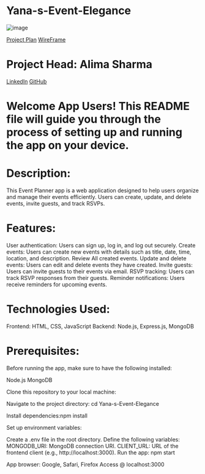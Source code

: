 # Yana-s-Event-Elegance


![image](https://github.com/yana1al/Yana-s-Event-Elegance/assets/160801353/034293bf-beb5-4f74-bac6-894c174c7c5f)


[Project Plan](https://trello.com/invite/b/1rWKTVMR/ATTIf075450badb778bce8e0548019c03c17739FFDB5/2nd-projectga)
[WireFrame](https://www.figma.com/file/dHGHcWz3OGa6spWrxXy8Vf/EVENT-E-VITE-APP-PLAN?type=whiteboard&node-id=0%3A1&t=nOG4Fq39SEft2cE1-1)

# Project Head: Alima Sharma
[LinkedIn](https://www.linkedin.com/in/alimasharma/)
[GitHub](https://github.com/yana1al/Yana-s-Event-Elegance/tree/main)


# Welcome App Users! This README file will guide you through the process of setting up and running the app on your device.


# Description:
This Event Planner app is a web application designed to help users organize and manage their events efficiently. Users can create, update, and delete events, invite guests, and track RSVPs.


# Features:
User authentication: Users can sign up, log in, and log out securely.
Create events: Users can create new events with details such as title, date, time, location, and description.
Review All created events.
Update and delete events: Users can edit and delete events they have created.
Invite guests: Users can invite guests to their events via email.
RSVP tracking: Users can track RSVP responses from their guests.
Reminder notifications: Users receive reminders for upcoming events.


# Technologies Used:
Frontend: HTML, CSS, JavaScript 
Backend: Node.js, Express.js, MongoDB


# Prerequisites:
Before running the app, make sure to have the following installed:

Node.js
MongoDB

Clone this repository to your local machine: 

Navigate to the project directory: cd Yana-s-Event-Elegance

Install dependencies:npm install

Set up environment variables:

Create a .env file in the root directory.
Define the following variables:
MONGODB_URI: MongoDB connection URI.
CLIENT_URL: URL of the frontend client (e.g., http://localhost:3000).
Run the app: npm start


 App browser: Google, Safari, Firefox
 Access @ localhost:3000
